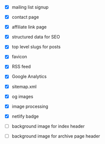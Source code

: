 - [x] mailing list signup
- [x] contact page
- [x] affiliate link page
- [x] structured data for SEO
- [x] top level slugs for posts
- [x] favicon
- [x] RSS feed
- [x] Google Analytics
- [x] sitemap.xml
- [x] og images
- [x] image processing
- [x] netlify badge

- [ ] background image for index header
- [ ] background image for archive page header
